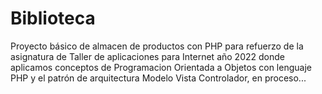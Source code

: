# Biblioteca
Proyecto básico de almacen de productos con PHP para refuerzo de la asignatura de Taller de aplicaciones para Internet año 2022 donde aplicamos conceptos de Programacion Orientada a Objetos con lenguaje PHP y el patrón de arquitectura Modelo Vista Controlador, en proceso...
